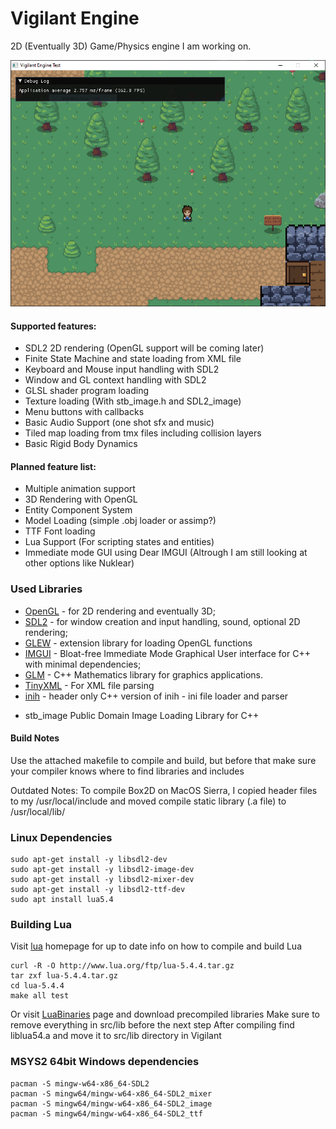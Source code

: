 # Vigilant Engine

2D (Eventually 3D) Game/Physics engine I am working on.

![Vigilant Engine Demo](assets/screenshot.PNG?raw=true "Vigilant Engine Demo: 2D RPG")


#### Supported features:

 * SDL2 2D rendering (OpenGL support will be coming later)
 * Finite State Machine and state loading from XML file
 * Keyboard and Mouse input handling with SDL2
 * Window and GL context handling with SDL2
 * GLSL shader program loading
 * Texture loading (With stb_image.h and SDL2_image)
 * Menu buttons with callbacks
 * Basic Audio Support (one shot sfx and music)
 * Tiled map loading from tmx files including collision layers
 * Basic Rigid Body Dynamics

#### Planned feature list:

 * Multiple animation support
 * 3D Rendering with OpenGL
 * Entity Component System
 * Model Loading (simple .obj loader or assimp?)
 * TTF Font loading
 * Lua Support (For scripting states and entities)
 * Immediate mode GUI using Dear IMGUI (Altrough I am still looking at other options like Nuklear)


### Used Libraries

 * [OpenGL](https://www.opengl.org) - for 2D rendering and eventually 3D;
 * [SDL2](https://www.libsdl.org/) - for window creation and input handling, sound, optional 2D rendering;
 * [GLEW](https://glew.sourceforge.net/) - extension library for loading OpenGL functions
 * [IMGUI](https://github.com/ocornut/imgui) - Bloat-free Immediate Mode Graphical User interface for C++ with minimal dependencies;
 * [GLM](https://glm.g-truc.net/0.9.8/index.html) - C++ Mathematics library for graphics applications.
 * [TinyXML](https://www.grinninglizard.com/tinyxml/) - For XML file parsing
 * [inih](https://github.com/jtilly/inih) - header only C++ version of inih - ini file loader and parser
 + stb_image Public Domain Image Loading Library for C++

 #### Build Notes

 Use the attached makefile to compile and build, but before that make sure your compiler knows where to find libraries and includes

 Outdated Notes:
 To compile Box2D on MacOS Sierra, I copied header files to my /usr/local/include and moved compile static library (.a file) to /usr/local/lib/

### Linux Dependencies

```
sudo apt-get install -y libsdl2-dev
sudo apt-get install -y libsdl2-image-dev
sudo apt-get install -y libsdl2-mixer-dev
sudo apt-get install -y libsdl2-ttf-dev
sudo apt install lua5.4
```

### Building Lua

Visit [lua](://www.lua.org/download.html) homepage for up to date info on how to compile and build Lua
```
curl -R -O http://www.lua.org/ftp/lua-5.4.4.tar.gz
tar zxf lua-5.4.4.tar.gz
cd lua-5.4.4
make all test
```
Or visit [LuaBinaries](https://luabinaries.sourceforge.net/) page and download precompiled libraries
Make sure to remove everything in src/lib before the next step
After compiling find liblua54.a and move it to src/lib directory in Vigilant

### MSYS2 64bit Windows dependencies
```
pacman -S mingw-w64-x86_64-SDL2
pacman -S mingw64/mingw-w64-x86_64-SDL2_mixer
pacman -S mingw64/mingw-w64-x86_64-SDL2_image
pacman -S mingw64/mingw-w64-x86_64-SDL2_ttf
```
